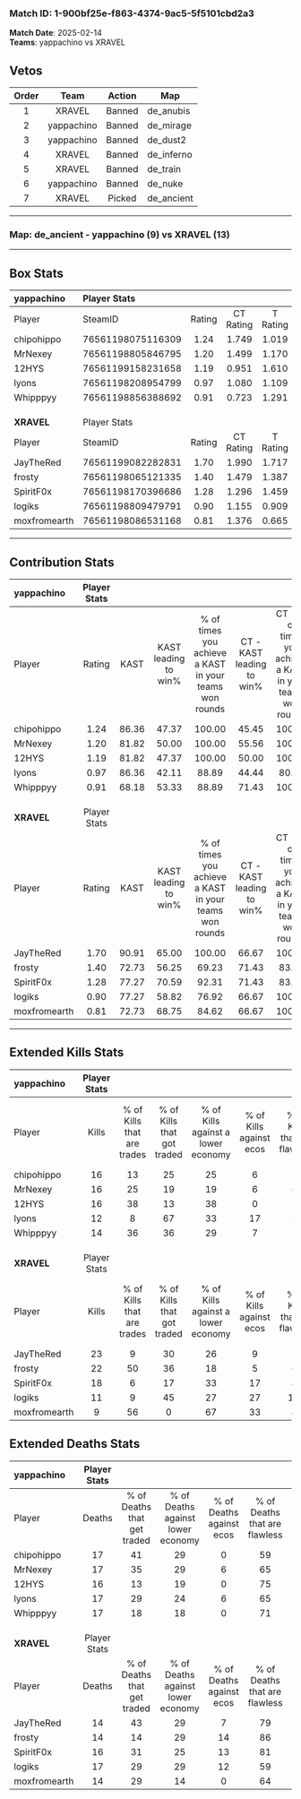 ### Match ID: 1-900bf25e-f863-4374-9ac5-5f5101cbd2a3  
**Match Date**: 2025-02-14  
**Teams**: yappachino vs XRAVEL  

## Vetos  

| Order | Team | Action | Map |
| :---: | :--: | :----: | --- |
| 1 | XRAVEL | Banned | de_anubis |
| 2 | yappachino | Banned | de_mirage |
| 3 | yappachino | Banned | de_dust2 |
| 4 | XRAVEL | Banned | de_inferno |
| 5 | XRAVEL | Banned | de_train |
| 6 | yappachino | Banned | de_nuke |
| 7 | XRAVEL | Picked | de_ancient |

---  

### **Map**: de_ancient - yappachino (9) vs XRAVEL (13)  
---  

## Box Stats  

| **yappachino** | Player Stats      |        |           |          |       |       |       |         |        |      |     |
| :- | :- | :-: | :-: | :-: | :-: | :-: | :-: | :-: | :-: | :-: | :-: |
| Player         | SteamID           | Rating | CT Rating | T Rating | KAST  |  ADR  | Kills | Assists | Deaths | K/D  | HS% |
| chipohippo     | 76561198075116309 |  1.24  |   1.749   |  1.019   | 86.36 | 89.1  |  16   |   10    |   17   | 0.94 | 50  |
| MrNexey        | 76561198805846795 |  1.20  |   1.499   |  1.170   | 81.82 | 87.6  |  16   |   10    |   17   | 0.94 | 37  |
| 12HYS          | 76561199158231658 |  1.19  |   0.951   |  1.610   | 81.82 | 81.7  |  16   |    7    |   16   | 1.00 | 37  |
| lyons          | 76561198208954799 |  0.97  |   1.080   |  1.109   | 86.36 | 61.1  |  12   |    5    |   17   | 0.71 | 41  |
| Whipppyy       | 76561198856388692 |  0.91  |   0.723   |  1.291   | 68.18 | 60.7  |  14   |    3    |   17   | 0.82 | 35  |
|                |                   |        |           |          |       |       |       |         |        |      |     |
|                |                   |        |           |          |       |       |       |         |        |      |     |
|                |                   |        |           |          |       |       |       |         |        |      |     |
| **XRAVEL**     | Player Stats      |        |           |          |       |       |       |         |        |      |     |
| Player         | SteamID           | Rating | CT Rating | T Rating | KAST  |  ADR  | Kills | Assists | Deaths | K/D  | HS% |
| JayTheRed      | 76561199082282831 |  1.70  |   1.990   |  1.717   | 90.91 | 112.7 |  23   |   10    |   14   | 1.64 | 82  |
| frosty         | 76561198065121335 |  1.40  |   1.479   |  1.387   | 72.73 | 81.4  |  22   |    5    |   14   | 1.57 | 40  |
| SpiritF0x      | 76561198170396686 |  1.28  |   1.296   |  1.459   | 77.27 | 90.6  |  18   |    9    |   16   | 1.13 | 66  |
| logiks         | 76561198809479791 |  0.90  |   1.155   |  0.909   | 77.27 | 66.6  |  11   |    9    |   17   | 0.65 | 54  |
| moxfromearth   | 76561198086531168 |  0.81  |   1.376   |  0.665   | 72.73 | 53.3  |   9   |    7    |   14   | 0.64 | 33  |
---  

## Contribution Stats  

| **yappachino** | Player Stats |       |                      |                                                        |                           |                                                             |                          |                                                            |
| :- | :-: | :-: | :-: | :-: | :-: | :-: | :-: | :-: |
| Player         |    Rating    | KAST  | KAST leading to win% | % of times you achieve a KAST in your teams won rounds | CT - KAST leading to win% | CT - % of times you achieve a KAST in your teams won rounds | T - KAST leading to win% | T - % of times you achieve a KAST in your teams won rounds |
| chipohippo     |     1.24     | 86.36 |        47.37         |                         100.00                         |           45.45           |                           100.00                            |          50.00           |                           100.00                           |
| MrNexey        |     1.20     | 81.82 |        50.00         |                         100.00                         |           55.56           |                           100.00                            |          44.44           |                           100.00                           |
| 12HYS          |     1.19     | 81.82 |        47.37         |                         100.00                         |           50.00           |                           100.00                            |          44.44           |                           100.00                           |
| lyons          |     0.97     | 86.36 |        42.11         |                         88.89                          |           44.44           |                            80.00                            |          40.00           |                           100.00                           |
| Whipppyy       |     0.91     | 68.18 |        53.33         |                         88.89                          |           71.43           |                           100.00                            |          37.50           |                           75.00                            |
|                |              |       |                      |                                                        |                           |                                                             |                          |                                                            |
|                |              |       |                      |                                                        |                           |                                                             |                          |                                                            |
|                |              |       |                      |                                                        |                           |                                                             |                          |                                                            |
| **XRAVEL**     | Player Stats |       |                      |                                                        |                           |                                                             |                          |                                                            |
| Player         |    Rating    | KAST  | KAST leading to win% | % of times you achieve a KAST in your teams won rounds | CT - KAST leading to win% | CT - % of times you achieve a KAST in your teams won rounds | T - KAST leading to win% | T - % of times you achieve a KAST in your teams won rounds |
| JayTheRed      |     1.70     | 90.91 |        65.00         |                         100.00                         |           66.67           |                           100.00                            |          63.64           |                           100.00                           |
| frosty         |     1.40     | 72.73 |        56.25         |                         69.23                          |           71.43           |                            83.33                            |          44.44           |                           57.14                            |
| SpiritF0x      |     1.28     | 77.27 |        70.59         |                         92.31                          |           71.43           |                            83.33                            |          70.00           |                           100.00                           |
| logiks         |     0.90     | 77.27 |        58.82         |                         76.92                          |           66.67           |                           100.00                            |          50.00           |                           57.14                            |
| moxfromearth   |     0.81     | 72.73 |        68.75         |                         84.62                          |           66.67           |                           100.00                            |          71.43           |                           71.43                            |
---  

## Extended Kills Stats  

| **yappachino** | Player Stats |                            |                            |                                    |                         |                              |                                 |                                       |                    |           |
| :- | :-: | :-: | :-: | :-: | :-: | :-: | :-: | :-: | :-: | :-: |
| Player         |    Kills     | % of Kills that are trades | % of Kills that got traded | % of Kills against a lower economy | % of Kills against ecos | % of Kills that are flawless | % of Kills that are close duels | % of Kills that are assisted by flash | Pistol Round Kills | AWP Kills |
| chipohippo     |      16      |             13             |             25             |                 25                 |            6            |              56              |               13                |                  13                   |         2          |     0     |
| MrNexey        |      16      |             25             |             19             |                 19                 |            6            |              69              |                6                |                   6                   |         0          |     0     |
| 12HYS          |      16      |             38             |             13             |                 38                 |            0            |              75              |                0                |                  13                   |         3          |     3     |
| lyons          |      12      |             8              |             67             |                 33                 |           17            |              83              |                8                |                   0                   |         1          |     0     |
| Whipppyy       |      14      |             36             |             36             |                 29                 |            7            |              71              |                7                |                   7                   |         1          |     0     |
|                |              |                            |                            |                                    |                         |                              |                                 |                                       |                    |           |
|                |              |                            |                            |                                    |                         |                              |                                 |                                       |                    |           |
|                |              |                            |                            |                                    |                         |                              |                                 |                                       |                    |           |
| **XRAVEL**     | Player Stats |                            |                            |                                    |                         |                              |                                 |                                       |                    |           |
| Player         |    Kills     | % of Kills that are trades | % of Kills that got traded | % of Kills against a lower economy | % of Kills against ecos | % of Kills that are flawless | % of Kills that are close duels | % of Kills that are assisted by flash | Pistol Round Kills | AWP Kills |
| JayTheRed      |      23      |             9              |             30             |                 26                 |            9            |              78              |                9                |                   4                   |         5          |     0     |
| frosty         |      22      |             50             |             36             |                 18                 |            5            |              68              |                9                |                   9                   |         2          |     0     |
| SpiritF0x      |      18      |             6              |             17             |                 33                 |           17            |              44              |               17                |                  11                   |         2          |     0     |
| logiks         |      11      |             9              |             45             |                 27                 |           27            |             100              |                0                |                  18                   |         1          |     0     |
| moxfromearth   |      9       |             56             |             0              |                 67                 |           33            |              44              |               11                |                   0                   |         0          |     0     |
## Extended Deaths Stats  

| **yappachino** | Player Stats |                             |                                   |                          |                               |                            |                           |               |
| :- | :-: | :-: | :-: | :-: | :-: | :-: | :-: | :-: |
| Player         |    Deaths    | % of Deaths that get traded | % of Deaths against lower economy | % of Deaths against ecos | % of Deaths that are flawless | % of Deaths that are close | % of Deaths while blinded | Deaths to AWP |
| chipohippo     |      17      |             41              |                29                 |            0             |              59               |             12             |            24             |       0       |
| MrNexey        |      17      |             35              |                29                 |            6             |              65               |             12             |             0             |       0       |
| 12HYS          |      16      |             13              |                19                 |            0             |              75               |             13             |             6             |       0       |
| lyons          |      17      |             29              |                24                 |            6             |              65               |             6              |             6             |       0       |
| Whipppyy       |      17      |             18              |                18                 |            0             |              71               |             6              |             6             |       0       |
|                |              |                             |                                   |                          |                               |                            |                           |               |
|                |              |                             |                                   |                          |                               |                            |                           |               |
|                |              |                             |                                   |                          |                               |                            |                           |               |
| **XRAVEL**     | Player Stats |                             |                                   |                          |                               |                            |                           |               |
| Player         |    Deaths    | % of Deaths that get traded | % of Deaths against lower economy | % of Deaths against ecos | % of Deaths that are flawless | % of Deaths that are close | % of Deaths while blinded | Deaths to AWP |
| JayTheRed      |      14      |             43              |                29                 |            7             |              79               |             7              |             7             |       1       |
| frosty         |      14      |             14              |                29                 |            14            |              86               |             0              |             7             |       2       |
| SpiritF0x      |      16      |             31              |                25                 |            13            |              81               |             0              |             6             |       0       |
| logiks         |      17      |             29              |                29                 |            12            |              59               |             12             |            18             |       0       |
| moxfromearth   |      14      |             29              |                14                 |            0             |              64               |             14             |             0             |       0       |

